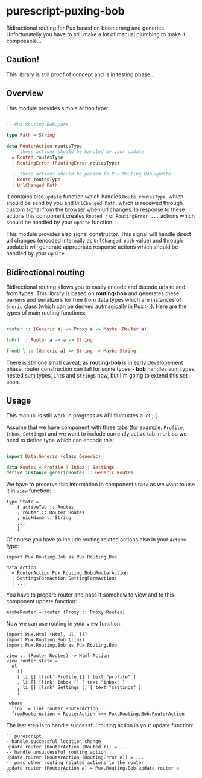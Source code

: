 # purescript-puxing-bob

Bidiractional routing for Pux based on boomerang and generics. Unfortunatelly you have to still make a lot of manual plumbing to make it composable...

## Caution!

This library is still proof of concept and is in testing phase...

## Overview

This module provides simple action type:

```purescript

-- Pux.Routing.Bob.purs

type Path = String

data RouterAction routesType
  -- these actions should be handled by your update
  = Routed routesType
  | RoutingError (RoutingError routesType)

  -- these actions should be passed to Pux.Routing.Bob.update
  | Route routesType
  | UrlChanged Path

```

It contains also `update` function which handles `Route routesType`, which should be send by you and `UrlChanged Path`, which is received through custom signal from the browser when url changes. In response to these actions this component creates `Routed r` or `RoutingError ...` actions which should be handled by your `update` function.

This module provides also signal constructor. This signal will handle direct url changes (encoded internally as `UrlChanged path` value) and through update it will generate appropriate response actions which should be handled by your `update`.

## Bidirectional routing

Bidirectional routing allows you to easily encode and decode urls to and from types. This library is based on __routing-bob__ and generates these parsers and serializers for free from data types which are instances of `Gneric` class (which can be derived autmagically in Pux :-)).
Here are the types of main routing functions:

```purescript

router :: (Generic a) => Proxy a -> Maybe (Router a)

toUrl :: Router a -> a -> String

fromUrl :: (Generic a) => String -> Maybe String

```

There is still one small caveat, as __routing-bob__ is in early developement phase, router construction can fail for some types - __bob__ handles sum types, nested sum types, `Int`s and `String`s now, but I'm going to extend this set soon.


## Usage

This manual is still work in progress as API fluctuates a lot ;-)

Assume that we have component with three tabs (for example: `Profile`, `Inbox`, `Settings`) and we want to include currently active tab in url, so we need to define type which can encode this:

```purescript

import Data.Generic (class Generic)

data Routes = Profile | Inbox | Settings
derive instance genericRoutes :: Generic Routes

```

We have to preserve this information in component `State` as we want to use it in `view` function:

    type State =
        { activeTab :: Routes
        , router :: Router Routes
        , nickName :: String
        ...
        }

Of course you have to include routing related actions also in your `Action` type:

    import Pux.Routing.Bob as Pux.Routing.Bob

    data Action
      = RouterAction Pux.Routing.Bob.RouterAction
      | SettingsFormAction SettingFormActions
      | ...

You have to prepare router and pass it somehow to view and to this component update function:

    maybeRouter = router (Proxy :: Proxy Routes)

Now we can use routing in your view function:

    import Pux.Html (Html, ul, li)
    import Pux.Routing.Bob (link)
    import Pux.Routing.Bob as Pux.Routing.Bob

    view :: (Router Routes) -> Html Action
    view router state =
      ul
        []
        [ li [] [link' Profile [] [ text "profile" ]
        , li [] [link' Inbox [] [ text "inbox" ]
        , li [] [link' Settings [] [ text "settings" ]
        ]

     where
      link' = link router RouterAction
      fromRouterAction = RouterAction <<< Pux.Routing.Bob.RouterAction

The last step is to handle successful routing action in your update function:

    ```purescript
    --handle successful location change
    update router (RouterAction (Routed r)) = ...
    -- handle unsuccessful routing action
    update router (RouterAction (RoutingError e)) = ...
    -- pass other routing related actions to the router
    update router (RouterAction a) = Pux.Routing.Bob.update router a
    ```

